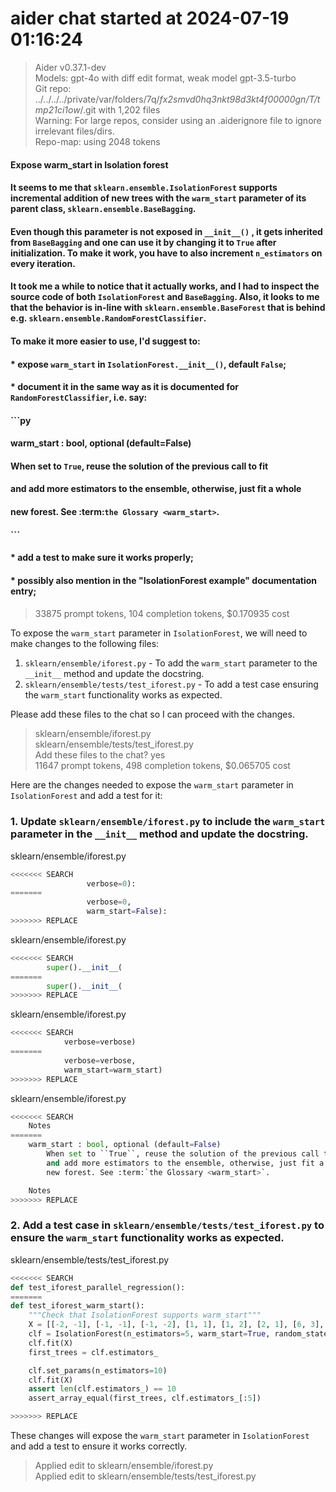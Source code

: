 
# aider chat started at 2024-07-19 01:16:24

> Aider v0.37.1-dev  
> Models: gpt-4o with diff edit format, weak model gpt-3.5-turbo  
> Git repo: ../../../../private/var/folders/7q/_fx2smvd0hq3nkt98d3kt4f00000gn/T/tmp21ci1ow_/.git with 1,202 files  
> Warning: For large repos, consider using an .aiderignore file to ignore irrelevant files/dirs.  
> Repo-map: using 2048 tokens  

#### Expose warm_start in Isolation forest  
#### It seems to me that `sklearn.ensemble.IsolationForest` supports incremental addition of new trees with the `warm_start` parameter of its parent class, `sklearn.ensemble.BaseBagging`.  
####   
#### Even though this parameter is not exposed in `__init__()` , it gets inherited from `BaseBagging` and one can use it by changing it to `True` after initialization. To make it work, you have to also increment `n_estimators` on every iteration.   
####   
#### It took me a while to notice that it actually works, and I had to inspect the source code of both `IsolationForest` and `BaseBagging`. Also, it looks to me that the behavior is in-line with `sklearn.ensemble.BaseForest` that is behind e.g. `sklearn.ensemble.RandomForestClassifier`.  
####   
#### To make it more easier to use, I'd suggest to:  
#### * expose `warm_start` in `IsolationForest.__init__()`, default `False`;  
#### * document it in the same way as it is documented for `RandomForestClassifier`, i.e. say:  
#### ```py  
####     warm_start : bool, optional (default=False)  
####         When set to ``True``, reuse the solution of the previous call to fit  
####         and add more estimators to the ensemble, otherwise, just fit a whole  
####         new forest. See :term:`the Glossary <warm_start>`.  
#### ```  
#### * add a test to make sure it works properly;  
#### * possibly also mention in the "IsolationForest example" documentation entry;  
####  
> 33875 prompt tokens, 104 completion tokens, $0.170935 cost  

To expose the `warm_start` parameter in `IsolationForest`, we will need to make changes to the following files:

1. `sklearn/ensemble/iforest.py` - To add the `warm_start` parameter to the `__init__` method and update the docstring.
2. `sklearn/ensemble/tests/test_iforest.py` - To add a test case ensuring the `warm_start` functionality works as expected.

Please add these files to the chat so I can proceed with the changes.

> sklearn/ensemble/iforest.py  
> sklearn/ensemble/tests/test_iforest.py  
> Add these files to the chat? yes  
> 11647 prompt tokens, 498 completion tokens, $0.065705 cost  

Here are the changes needed to expose the `warm_start` parameter in `IsolationForest` and add a test for it:

### 1. Update `sklearn/ensemble/iforest.py` to include the `warm_start` parameter in the `__init__` method and update the docstring.

sklearn/ensemble/iforest.py
```python
<<<<<<< SEARCH
                 verbose=0):
=======
                 verbose=0,
                 warm_start=False):
>>>>>>> REPLACE
```

sklearn/ensemble/iforest.py
```python
<<<<<<< SEARCH
        super().__init__(
=======
        super().__init__( 
>>>>>>> REPLACE
```

sklearn/ensemble/iforest.py
```python
<<<<<<< SEARCH
            verbose=verbose)
=======
            verbose=verbose,
            warm_start=warm_start)
>>>>>>> REPLACE
```

sklearn/ensemble/iforest.py
```python
<<<<<<< SEARCH
    Notes
=======
    warm_start : bool, optional (default=False)
        When set to ``True``, reuse the solution of the previous call to fit
        and add more estimators to the ensemble, otherwise, just fit a whole
        new forest. See :term:`the Glossary <warm_start>`.

    Notes
>>>>>>> REPLACE
```

### 2. Add a test case in `sklearn/ensemble/tests/test_iforest.py` to ensure the `warm_start` functionality works as expected.

sklearn/ensemble/tests/test_iforest.py
```python
<<<<<<< SEARCH
def test_iforest_parallel_regression():
=======
def test_iforest_warm_start():
    """Check that IsolationForest supports warm_start"""
    X = [[-2, -1], [-1, -1], [-1, -2], [1, 1], [1, 2], [2, 1], [6, 3], [-4, 7]]
    clf = IsolationForest(n_estimators=5, warm_start=True, random_state=0)
    clf.fit(X)
    first_trees = clf.estimators_

    clf.set_params(n_estimators=10)
    clf.fit(X)
    assert len(clf.estimators_) == 10
    assert_array_equal(first_trees, clf.estimators_[:5])

>>>>>>> REPLACE
```

These changes will expose the `warm_start` parameter in `IsolationForest` and add a test to ensure it works correctly.

> Applied edit to sklearn/ensemble/iforest.py  
> Applied edit to sklearn/ensemble/tests/test_iforest.py  
